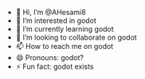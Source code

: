 - 👋 Hi, I’m @AHesami8
- 👀 I’m interested in godot
- 🌱 I’m currently learning godot
- 💞️ I’m looking to collaborate on godot
- 📫 How to reach me on godot
- 😄 Pronouns: godot?
- ⚡ Fun fact: godot exists

<!---
AHesami8/AHesami8 is a ✨ special ✨ repository because its `README.md` (this file) appears on your GitHub profile.
You can click the Preview link to take a look at your changes.
--->
